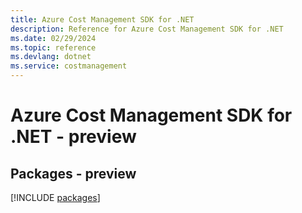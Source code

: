 ```yaml
---
title: Azure Cost Management SDK for .NET
description: Reference for Azure Cost Management SDK for .NET
ms.date: 02/29/2024
ms.topic: reference
ms.devlang: dotnet
ms.service: costmanagement
---
```

# Azure Cost Management SDK for .NET - preview
## Packages - preview
[!INCLUDE [packages](cost-management-index.md)]